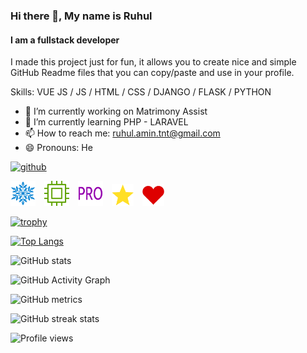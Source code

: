 ### Hi there 👋, My name is Ruhul
#### I am a fullstack developer
I made this project just for fun, it allows you to create nice and simple GitHub Readme files that you can copy/paste and use in your profile.

Skills: VUE JS / JS / HTML / CSS / DJANGO / FLASK / PYTHON

- 🔭 I’m currently working on Matrimony Assist 
- 🌱 I’m currently learning PHP - LARAVEL 
- 📫 How to reach me: ruhul.amin.tnt@gmail.com 
- 😄 Pronouns: He 


[<img src='https://cdn.jsdelivr.net/npm/simple-icons@3.0.1/icons/github.svg' alt='github' height='40'>](https://github.com/https://github.com/Ru1n00)  

<a href='https://archiveprogram.github.com/'><img src='https://raw.githubusercontent.com/acervenky/animated-github-badges/master/assets/acbadge.gif' width='40' height='40'></a> <a href='https://docs.github.com/en/developers'><img src='https://raw.githubusercontent.com/acervenky/animated-github-badges/master/assets/devbadge.gif' width='40' height='40'></a> <a href='https://github.com/pricing'><img src='https://raw.githubusercontent.com/acervenky/animated-github-badges/master/assets/pro.gif' width='40' height='40'></a> <a href='https://stars.github.com/'><img src='https://raw.githubusercontent.com/acervenky/animated-github-badges/master/assets/starbadge.gif' width='35' height='35'></a> <a href='https://docs.github.com/en/github/supporting-the-open-source-community-with-github-sponsors'><img src='https://raw.githubusercontent.com/acervenky/animated-github-badges/master/assets/sponsorbadge.gif' width='35' height='35'></a> 

[![trophy](https://github-profile-trophy.vercel.app/?username=https://github.com/Ru1n00)](https://github.com/ryo-ma/github-profile-trophy)

[![Top Langs](https://github-readme-stats.vercel.app/api/top-langs/?username=https://github.com/Ru1n00)](https://github.com/anuraghazra/github-readme-stats)

![GitHub stats](https://github-readme-stats.vercel.app/api?username=https://github.com/Ru1n00&show_icons=true&count_private=true)  

![GitHub Activity Graph](https://activity-graph.herokuapp.com/graph?username=https://github.com/Ru1n00)  

![GitHub metrics](https://metrics.lecoq.io/https://github.com/Ru1n00)  

![GitHub streak stats](https://streak-stats.demolab.com/?user=https://github.com/Ru1n00)  

![Profile views](https://gpvc.arturio.dev/https://github.com/Ru1n00)  
